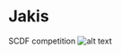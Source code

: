 # Jakis
SCDF competition
![alt text](https://github.com/Urd8/Jakis-AICALL_SCDFXIBM/blob/master/flowchart.png)
